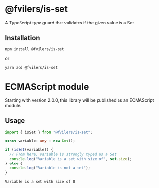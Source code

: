 # @fvilers/is-set

A TypeScript type guard that validates if the given value is a Set

## Installation

```
npm install @fvilers/is-set
```

or

```
yarn add @fvilers/is-set
```

# ECMAScript module

Starting with version 2.0.0, this library will be published as an ECMAScript module.

## Usage

```ts
import { isSet } from "@fvilers/is-set";

const variable: any = new Set();

if (isSet(variable)) {
  // From here, variable is strongly typed as a Set
  console.log("Variable is a set with size of", set.size);
} else {
  console.log("Variable is not a set");
}
```

```
Variable is a set with size of 0
```
